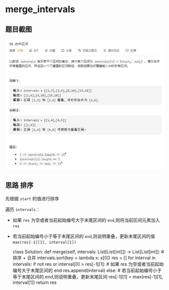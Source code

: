 # merge_intervals

## 题目截图
 ![](merge_intervals.jpg)

## 思路 排序

先根据 `start` 的值进行排序

遍历 `intervals`：
- 如果 `res` 为空或者当前起始编号大于末尾区间的 `end`,则将当前区间元素加入 `res`
- 若当前起始编号小于等于末尾区间的 `end`,则说明重叠，更新末尾区间的值`
max(res[-1][1], interval[1])`


    class Solution:
    def merge(self, intervals: List[List[int]]) -> List[List[int]]:
        # 排序 + 合并
        intervals.sort(key = lambda x: x[0])
        res = [] 
        for interval in intervals:
            if not res or interval[0] > res[-1][1]:
                # 如果 res 为空或者当前起始编号大于末尾区间的 end
                res.append(interval)
            else:
                # 若当前起始编号小于等于末尾区间的 end,则说明重叠，更新末尾区间
                res[-1][1] = max(res[-1][1], interval[1])
        return res
